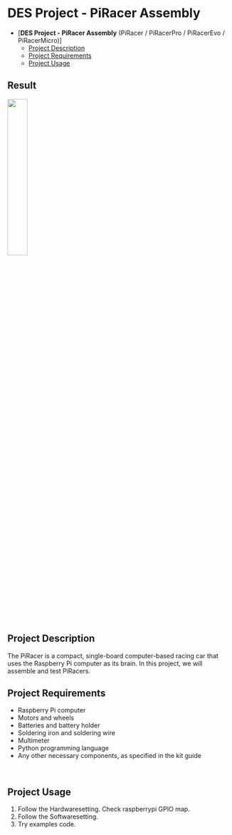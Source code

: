 # **DES Project - PiRacer Assembly**

- [**DES Project - PiRacer Assembly** (PiRacer / PiRacerPro / PiRacerEvo / PiRacerMicro)]
  - [Project Description](#project-description)
  - [Project Requirements](#project-requirements)
  - [Project Usage](#usage)

## Result

<img src="https://github.com/dongdongO/SEA-ME_Main/assets/97011426/74fb0d1e-f4e8-445b-b459-4079252077cf" width="30%" height="30%"/>


## Project Description

The PiRacer is a compact, single-board computer-based racing car that uses the Raspberry Pi computer as its brain. In this project, we will assemble and test PiRacers.
</br>


## Project Requirements

* Raspberry Pi computer
* Motors and wheels
* Batteries and battery holder
* Soldering iron and soldering wire
* Multimeter
* Python programming language
* Any other necessary components, as specified in the kit guide  
</br>

## Project Usage

1. Follow the Hardwaresetting. Check raspberrypi GPIO map.
2. Follow the Softwaresetting.
3. Try examples code.
</br>

